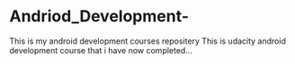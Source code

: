 # Andriod_Development-
This is my android development courses repositery
This is udacity android development course that i have now completed...
